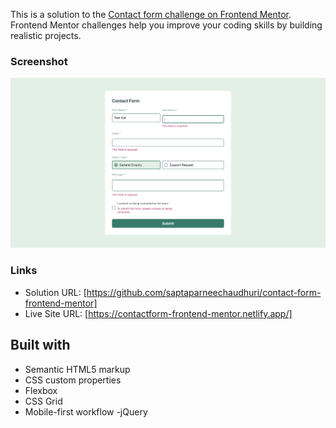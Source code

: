 This is a solution to the [Contact form challenge on Frontend Mentor](https://www.frontendmentor.io/challenges/contact-form--G-hYlqKJj). Frontend Mentor challenges help you improve your coding skills by building realistic projects.

### Screenshot

![](./screenshot-1.jpeg)

### Links

- Solution URL: [https://github.com/saptaparneechaudhuri/contact-form-frontend-mentor]
- Live Site URL: [https://contactform-frontend-mentor.netlify.app/]

## Built with

- Semantic HTML5 markup
- CSS custom properties
- Flexbox
- CSS Grid
- Mobile-first workflow
  -jQuery
